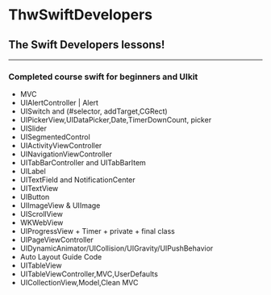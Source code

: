 # ThwSwiftDevelopers
## The Swift Developers lessons!
---
### Completed course swift for beginners and UIkit
- MVC
- UIAlertController | Alert
- UISwitch and (#selector, addTarget,CGRect)
- UIPickerView,UIDataPicker,Date,TimerDownCount, picker
- UISlider
- UISegmentedControl
- UIActivityViewController
- UINavigationViewController 
- UITabBarController and UITabBarItem
- UILabel
- UITextField and NotificationCenter
- UITextView
- UIButton
- UIImageView & UIImage
- UIScrollView 
- WKWebView
- UIProgressView + Timer + private + final class
- UIPageViewController
- UIDynamicAnimator/UICollision/UIGravity/UIPushBehavior
- Auto Layout Guide Code
- UITableView
- UITableViewController,MVC,UserDefaults
- UICollectionView,Model,Clean MVC
